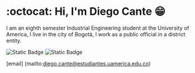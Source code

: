 # :octocat: Hi, I'm Diego Cante 😁

I am an eighth semester Industrial Engineering student at the University of America, I live in the city of Bogotá, I work as a public official in a district entity.

![Static Badge](https://img.shields.io/badge/-Logo-color?style=flat&logo=Logo&link=url)
![Static Badge](https://img.shields.io/badge/-LinkedIn-blue?style=flat&logo=Linkedin&label=Linkedin&link=https%3A%2F%2Fwww.linkedin.com%2Fin%2Fjohn-su%25C3%25A1rez-p%25C3%25A9rez-9a3b07168%2F)

[email] (mailto:diego.cante@estudiantes.uamerica.edu.co)
